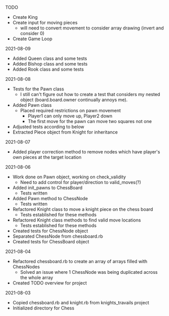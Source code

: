 TODO
- Create King
- Create input for moving pieces
  - will need to convert movement to consider array drawing (invert and consider 0)
- Create Game Loop

2021-08-09
- Added Queen class and some tests
- Added Bishop class and some tests
- Added Rook class and some tests

2021-08-08
- Tests for the Pawn class
  - I still can't figure out how to create a test that considers my nested object (board.board.owner continually annoys me).
- Added Pawn class
  - Placed required restrictions on pawn movement
    - Player1 can only move up, Player2 down
    - The first move for the pawn can move two squares not one
- Adjusted tests according to below
- Extracted Piece object from Knight for inheritance

2021-08-07
- Added player correction method to remove nodes which have player's own pieces at the target location

2021-08-06
- Work done on Pawn object, working on check_validity
  - Need to add control for player/direction to valid_moves(?)
- Added init_pawns to ChessBoard
  - Tests written
- Added Pawn method to ChessNode
  - Tests written
- Refactored Knight class to move a knight piece on the chess board
  - Tests established for these methods
- Refactored Knight class methods to find valid move locations
  - Tests established for these methods
- Created tests for ChessNode object
- Separated ChessNode from chessboard.rb
- Created tests for ChessBoard object

2021-08-04
- Refactored chessboard.rb to create an array of arrays filled with ChessNodes
  - Solved an issue where 1 ChessNode was being duplicated across the whole array
- Created TODO overview for project

2021-08-03
- Copied chessboard.rb and knight.rb from knights_travails project
- Initialized directory for Chess